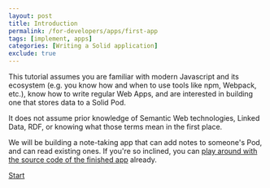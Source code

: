```yaml
---
layout: post
title: Introduction
permalink: /for-developers/apps/first-app
tags: [implement, apps]
categories: [Writing a Solid application]
exclude: true
---
```


This tutorial assumes you are familiar with modern Javascript and its ecosystem (e.g. you know how
and when to use tools like npm, Webpack, etc.), know how to write regular Web Apps, and are
interested in building one that stores data to a Solid Pod.

It does not assume prior knowledge of Semantic Web technologies, Linked Data, RDF, or knowing what
those terms mean in the first place.

We will be building a note-taking app that can add notes to someone's Pod, and can read existing
ones. If you're so inclined, you can [play around with the source code of the finished
app](https://codesandbox.io/s/github/Vinnl/notepod/tree/5-writing-data/?module=%2Fsrc%2FApp.tsx)
already.

[Start]({{site.baseUrl}}/for-developers/apps/first-app/1-authentication)
